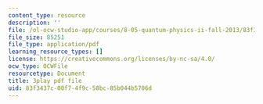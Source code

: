 ```yaml
---
content_type: resource
description: ''
file: /ol-ocw-studio-app/courses/8-05-quantum-physics-ii-fall-2013/83f3437c00f74f9c58bc85b044b5706d_BWM0RXg-uvI.pdf
file_size: 85251
file_type: application/pdf
learning_resource_types: []
license: https://creativecommons.org/licenses/by-nc-sa/4.0/
ocw_type: OCWFile
resourcetype: Document
title: 3play pdf file
uid: 83f3437c-00f7-4f9c-58bc-85b044b5706d
---
```

